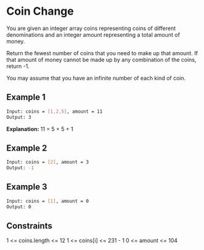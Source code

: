 # Coin Change

You are given an integer array coins representing coins of different denominations and an integer amount representing a total amount of money.

Return the fewest number of coins that you need to make up that amount. If that amount of money cannot be made up by any combination of the coins, return -1.

You may assume that you have an infinite number of each kind of coin.

## Example 1

```bash
Input: coins = [1,2,5], amount = 11
Output: 3
```

**Explanation:** 11 = 5 + 5 + 1

## Example 2

```bash
Input: coins = [2], amount = 3
Output: -1
```

## Example 3

```bash
Input: coins = [1], amount = 0
Output: 0
```

## Constraints

1 <= coins.length <= 12
1 <= coins[i] <= 231 - 1
0 <= amount <= 104
